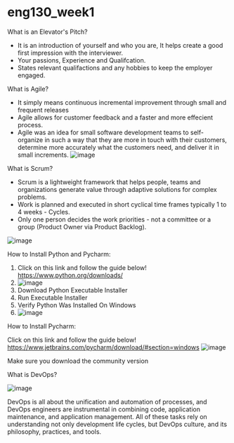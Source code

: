 # eng130_week1

What is an Elevator's Pitch?
- It is an introduction of yourself and who you are, It helps create a good first impression with the interviewer.
- Your passions, Experience and Qualifcation.
- States relevant qualifactions and any hobbies to keep the employer engaged.

What is Agile?
- It simply means continuous incremental improvement through small and frequent releases
- Agile allows for customer feedback and a faster and more effecient process.
- Agile was an idea for small software development teams to self-organize in such a way that they are more in touch with their customers, determine more accurately what   the customers need, and deliver it in small increments.
![image](https://user-images.githubusercontent.com/115165899/194588089-c52663c9-dadb-4348-be91-bfc19ec06392.png)


What is Scrum?
- Scrum is a lightweight framework that helps people, teams and organizations generate value through adaptive solutions for complex problems.
- Work is planned and executed in short cyclical time frames typically 1 to 4 weeks - Cycles.
- Only one person decides the work priorities - not a committee or a group (Product Owner via Product Backlog).

![image](https://user-images.githubusercontent.com/115165899/194584576-f53b93f8-ed5d-4011-86fb-744b5a390acb.png)

How to Install Python and Pycharm:

1) Click on this link and follow the guide below! https://www.python.org/downloads/
2) ![image](https://user-images.githubusercontent.com/115165899/194593753-c69cfe14-1f47-4a0d-b3e1-550aefecbe0f.png)
3) Download Python Executable Installer
4) Run Executable Installer
5) Verify Python Was Installed On Windows
6) ![image](https://user-images.githubusercontent.com/115165899/194594397-22951ccc-65a0-4ffc-96d3-c89a348ff85d.png)

How to Install Pycharm:

Click on this link and follow the guide below! https://www.jetbrains.com/pycharm/download/#section=windows
![image](https://user-images.githubusercontent.com/115165899/194598206-186917d2-d558-4c0b-a5c9-3a4bef7bbca7.png)


Make sure you download the community version


What is DevOps?

![image](https://user-images.githubusercontent.com/115165899/194603594-a52f8bc8-5050-4c21-96f6-a602ed256654.png)

DevOps is all about the unification and automation of processes, and DevOps engineers are instrumental in combining code, application maintenance, and application management. All of these tasks rely on understanding not only development life cycles, but DevOps culture, and its philosophy, practices, and tools.
